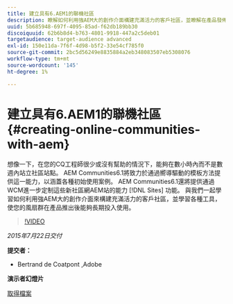 ```yaml
---
title: 建立具有6.AEM1的聯機社區
description: 瞭解如何利用強AEM大的創作介面構建充滿活力的客戶社區，並瞭解在產品發佈後讓您的風扇群長期投入使用的工具。
uuid: 5b685948-697f-4095-85ad-f62db189bb30
discoiquuid: 62b6b8d4-b763-4801-9918-447a2c5deb01
targetaudience: target-audience advanced
exl-id: 150e11da-7f6f-4d98-b5f2-33e54cf785f0
source-git-commit: 2bc5d56249e8835884a2eb348083507eb5308076
workflow-type: tm+mt
source-wordcount: '145'
ht-degree: 1%

---
```


# 建立具有6.AEM1的聯機社區{#creating-online-communities-with-aem}

想像一下，在您的CQ工程師很少或沒有幫助的情況下，能夠在數小時內而不是數週內站立社區站點。 AEM Communities6.1將致力於通過嚮導驅動的模板方法提供這一能力，以涵蓋各種初始使用案例。 AEM Communities6.1還將提供通過WCM進一步定制這些新社區網AEM站的能力 [!DNL Sites] 功能。 與我們一起學習如何利用強AEM大的創作介面來構建充滿活力的客戶社區，並學習各種工具，使您的風扇群在產品推出後能夠長期投入使用。

>[!VIDEO](https://video.tv.adobe.com/v/19381/?quality=9)

*2015年7月22日交付*

**提交者：**

* Bertrand de Coatpont ,Adobe

**演示者幻燈片**

[取得檔案](assets/aem-6-1-communities-gems.pdf)
<!--
[Get back to the Overview](https://helpx.adobe.com/experience-manager/kt/eseminars/gems/aem-index.html)
-->
